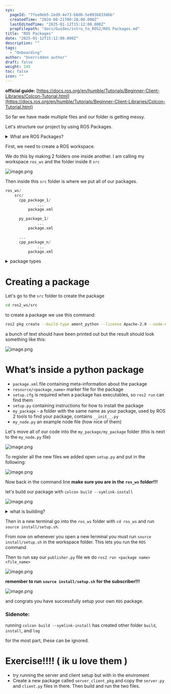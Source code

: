 ```yaml
---
sys:
  pageId: "7fea9eb5-2ed9-4e73-b6d6-5e093b833dbb"
  createdTime: "2024-08-21T00:28:00.000Z"
  lastEditedTime: "2025-01-12T15:12:00.000Z"
  propFilepath: "docs/Guides/intro_to_ROS2/ROS Packages.md"
title: "ROS Packages"
date: "2025-01-12T15:12:00.000Z"
description: ""
tags:
  - "Onboarding"
author: "Overridden author"
draft: false
weight: 145
toc: false
icon: ""
---
```


**official guide:** [https://docs.ros.org/en/humble/Tutorials/Beginner-Client-Libraries/Colcon-Tutorial.html](https://docs.ros.org/en/humble/Tutorials/Beginner-Client-Libraries/Colcon-Tutorial.html)

So far we have made multiple files and our folder is getting messy.

Let's structure our project by using ROS Packages.

<details>

<summary>What are ROS Packages?</summary>

ROS Packages are, as the name implies, packages of code that are highly sharable between ROS developers.

They consist of a folder, `package.xml` file, and source code

```python
      cpp_package_1/
		      ... imagine much code files here ..
          package.xml
```

</details>

First, we need to create a ROS workspace.

We do this by making 2 folders one inside another. I am calling my workspace `ros_ws` and the folder inside it `src`

![image.png](https://prod-files-secure.s3.us-west-2.amazonaws.com/d518164a-d88e-44d1-a4ee-3adb3bd8bce0/70706947-fd18-4537-a67b-e12946812d31/image.png?X-Amz-Algorithm=AWS4-HMAC-SHA256&X-Amz-Content-Sha256=UNSIGNED-PAYLOAD&X-Amz-Credential=ASIAZI2LB466VOJDPRLB%2F20250205%2Fus-west-2%2Fs3%2Faws4_request&X-Amz-Date=20250205T121404Z&X-Amz-Expires=3600&X-Amz-Security-Token=IQoJb3JpZ2luX2VjECsaCXVzLXdlc3QtMiJIMEYCIQD20jeA4mUnI5YmZOOeiAj%2F2qUhafGP%2BXXMXfd7hgbwsgIhAKLbD1Q7OPwWtJ3gZe4XL%2Beq4AWsHVBKn4lBVg6Bn7u5Kv8DCEQQABoMNjM3NDIzMTgzODA1IgyCui7KOuLnfg4tOXoq3APlWsn75ASn5K60vuElLFGepw1JT6zLKsrWALxEz%2FhJ34Y%2BzoAvjmWaCKdu0VMyQZZVh%2BbHt0HIk9aGMoakMFKXduq28aE0rD9TpwZZE7LmDBklYc2es1gZB%2FS7USaYCiM3f6VNLoa5T%2BtqKC22SXN1hreBu%2Bd%2Bnq3tQYrf8yzLq1eODzSXghlI8jzT28F1GhbM5f%2B4sQ9doVJoyfa06vd%2B8njfKiphnNg0FYiHIitUpzH%2BhpBuDBrEHk%2FfVKRRGk%2Bh912sSMjxfbh5gIwNuChNKUAq%2B0uk25OGE7xexH%2BbOo5VxWpdzvm7PXPFMaLB9f3NFIqL6tfkT1jt9dkCB7Sw5M2md47lY2g0SRe7TXIcRU1oKTaKipWazL9PqCR5TPo23iDTSU9%2FWm8jFoXQCk%2FyhyuT4GzyTgfUm7HI85IblfAvsTfUlMd3Df9WKjHvgUl1%2F43vAl9jIDBR5K%2FdYs%2F152Dx2t7ev680DqPa5kVxETpAhbFJIv4dPEdDwzi%2BtCquALu3M772Q1d1%2Bxvwv2ZRcb%2BoKs5Hc7LqALkvOOfqOvM%2FWgPSCqPiiuvbyvRicToIScX4xtVEkU5BXy6YC61vczuJpVqxieip1%2FWa7PIAJm9vuCBlD2SIAvQU4jCFjI29BjqkAT2qKM3D7UFG%2Fn0G1fyhRcbhYPFzdSyFH3kMmYCHXXverMtFIdOx3k%2BgwxodjD%2F69LYL3dpoTzT%2Ft%2FPzT7h2qHQCnqPD0i%2BEU%2BkCgTPSZqcCbPOF0Q0OXSah90L3XCNJV1xVi9SPuQtO9%2FcpnH8XjfJMdQT4tAqItylAfyo11K3MxYkdG2Z6QK%2Ffkl7k6sONVyhYgj4ShLnVdXP3XNwZ5fZ%2FuAqq&X-Amz-Signature=29e79492e54954431708b39696d7e712a0f31c38497a9c3b98ae19b2ac47871a&X-Amz-SignedHeaders=host&x-id=GetObject)

Then inside this `src` folder is where we put all of our packages.

```python
ros_ws/
    src/
      cpp_package_1/
		      ...
          package.xml

      py_package_1/
		      ...
          package.xml

      ...
      cpp_package_n/
		      ...
          package.xml

```

<details>

<summary>package types</summary>

packages can be either `C++` or python.

the intern file structure is different for each but for this guide we will stick to creating python packages

</details>

# Creating a package

Let's go to the `src` folder to create the package

```bash
cd ros2_ws/src
```

to create a package we use this command:

```bash
ros2 pkg create --build-type ament_python --license Apache-2.0 --node-name my_node my_package
```

a bunch of text should have been printed out but the result should look something like this:

![image.png](https://prod-files-secure.s3.us-west-2.amazonaws.com/d518164a-d88e-44d1-a4ee-3adb3bd8bce0/e6cf1e3f-8512-4a3e-b131-079f800bf3e8/image.png?X-Amz-Algorithm=AWS4-HMAC-SHA256&X-Amz-Content-Sha256=UNSIGNED-PAYLOAD&X-Amz-Credential=ASIAZI2LB466VOJDPRLB%2F20250205%2Fus-west-2%2Fs3%2Faws4_request&X-Amz-Date=20250205T121404Z&X-Amz-Expires=3600&X-Amz-Security-Token=IQoJb3JpZ2luX2VjECsaCXVzLXdlc3QtMiJIMEYCIQD20jeA4mUnI5YmZOOeiAj%2F2qUhafGP%2BXXMXfd7hgbwsgIhAKLbD1Q7OPwWtJ3gZe4XL%2Beq4AWsHVBKn4lBVg6Bn7u5Kv8DCEQQABoMNjM3NDIzMTgzODA1IgyCui7KOuLnfg4tOXoq3APlWsn75ASn5K60vuElLFGepw1JT6zLKsrWALxEz%2FhJ34Y%2BzoAvjmWaCKdu0VMyQZZVh%2BbHt0HIk9aGMoakMFKXduq28aE0rD9TpwZZE7LmDBklYc2es1gZB%2FS7USaYCiM3f6VNLoa5T%2BtqKC22SXN1hreBu%2Bd%2Bnq3tQYrf8yzLq1eODzSXghlI8jzT28F1GhbM5f%2B4sQ9doVJoyfa06vd%2B8njfKiphnNg0FYiHIitUpzH%2BhpBuDBrEHk%2FfVKRRGk%2Bh912sSMjxfbh5gIwNuChNKUAq%2B0uk25OGE7xexH%2BbOo5VxWpdzvm7PXPFMaLB9f3NFIqL6tfkT1jt9dkCB7Sw5M2md47lY2g0SRe7TXIcRU1oKTaKipWazL9PqCR5TPo23iDTSU9%2FWm8jFoXQCk%2FyhyuT4GzyTgfUm7HI85IblfAvsTfUlMd3Df9WKjHvgUl1%2F43vAl9jIDBR5K%2FdYs%2F152Dx2t7ev680DqPa5kVxETpAhbFJIv4dPEdDwzi%2BtCquALu3M772Q1d1%2Bxvwv2ZRcb%2BoKs5Hc7LqALkvOOfqOvM%2FWgPSCqPiiuvbyvRicToIScX4xtVEkU5BXy6YC61vczuJpVqxieip1%2FWa7PIAJm9vuCBlD2SIAvQU4jCFjI29BjqkAT2qKM3D7UFG%2Fn0G1fyhRcbhYPFzdSyFH3kMmYCHXXverMtFIdOx3k%2BgwxodjD%2F69LYL3dpoTzT%2Ft%2FPzT7h2qHQCnqPD0i%2BEU%2BkCgTPSZqcCbPOF0Q0OXSah90L3XCNJV1xVi9SPuQtO9%2FcpnH8XjfJMdQT4tAqItylAfyo11K3MxYkdG2Z6QK%2Ffkl7k6sONVyhYgj4ShLnVdXP3XNwZ5fZ%2FuAqq&X-Amz-Signature=d31dd0b436e8c94fd28aa44ac7d6b866f94b33e561dde403bf44afaaded78e0b&X-Amz-SignedHeaders=host&x-id=GetObject)

# What’s inside a python package

- `package.xml` file containing meta-information about the package
- `resource/<package_name>` marker file for the package
- `setup.cfg` is required when a package has executables, so `ros2 run` can find them
- `setup.py` containing instructions for how to install the package
- `my_package` - a folder with the same name as your package, used by ROS 2 tools to find your package, contains `__init__.py`
- `my_node.py` an example node file (how nice of them)

Let's move all of our code into the `my_package/my_package` folder (this is next to the `my_node.py` file)

![image.png](https://prod-files-secure.s3.us-west-2.amazonaws.com/d518164a-d88e-44d1-a4ee-3adb3bd8bce0/9ce58f11-0da9-4d3e-b86d-506a9685d378/image.png?X-Amz-Algorithm=AWS4-HMAC-SHA256&X-Amz-Content-Sha256=UNSIGNED-PAYLOAD&X-Amz-Credential=ASIAZI2LB466VOJDPRLB%2F20250205%2Fus-west-2%2Fs3%2Faws4_request&X-Amz-Date=20250205T121404Z&X-Amz-Expires=3600&X-Amz-Security-Token=IQoJb3JpZ2luX2VjECsaCXVzLXdlc3QtMiJIMEYCIQD20jeA4mUnI5YmZOOeiAj%2F2qUhafGP%2BXXMXfd7hgbwsgIhAKLbD1Q7OPwWtJ3gZe4XL%2Beq4AWsHVBKn4lBVg6Bn7u5Kv8DCEQQABoMNjM3NDIzMTgzODA1IgyCui7KOuLnfg4tOXoq3APlWsn75ASn5K60vuElLFGepw1JT6zLKsrWALxEz%2FhJ34Y%2BzoAvjmWaCKdu0VMyQZZVh%2BbHt0HIk9aGMoakMFKXduq28aE0rD9TpwZZE7LmDBklYc2es1gZB%2FS7USaYCiM3f6VNLoa5T%2BtqKC22SXN1hreBu%2Bd%2Bnq3tQYrf8yzLq1eODzSXghlI8jzT28F1GhbM5f%2B4sQ9doVJoyfa06vd%2B8njfKiphnNg0FYiHIitUpzH%2BhpBuDBrEHk%2FfVKRRGk%2Bh912sSMjxfbh5gIwNuChNKUAq%2B0uk25OGE7xexH%2BbOo5VxWpdzvm7PXPFMaLB9f3NFIqL6tfkT1jt9dkCB7Sw5M2md47lY2g0SRe7TXIcRU1oKTaKipWazL9PqCR5TPo23iDTSU9%2FWm8jFoXQCk%2FyhyuT4GzyTgfUm7HI85IblfAvsTfUlMd3Df9WKjHvgUl1%2F43vAl9jIDBR5K%2FdYs%2F152Dx2t7ev680DqPa5kVxETpAhbFJIv4dPEdDwzi%2BtCquALu3M772Q1d1%2Bxvwv2ZRcb%2BoKs5Hc7LqALkvOOfqOvM%2FWgPSCqPiiuvbyvRicToIScX4xtVEkU5BXy6YC61vczuJpVqxieip1%2FWa7PIAJm9vuCBlD2SIAvQU4jCFjI29BjqkAT2qKM3D7UFG%2Fn0G1fyhRcbhYPFzdSyFH3kMmYCHXXverMtFIdOx3k%2BgwxodjD%2F69LYL3dpoTzT%2Ft%2FPzT7h2qHQCnqPD0i%2BEU%2BkCgTPSZqcCbPOF0Q0OXSah90L3XCNJV1xVi9SPuQtO9%2FcpnH8XjfJMdQT4tAqItylAfyo11K3MxYkdG2Z6QK%2Ffkl7k6sONVyhYgj4ShLnVdXP3XNwZ5fZ%2FuAqq&X-Amz-Signature=f7d82f11c4fe8d0bee7781ce788d2240ae689f1b5662c4e7e48d18d6c3fcd121&X-Amz-SignedHeaders=host&x-id=GetObject)

To register all the new files we added open `setup.py` and put in the following:

![image.png](https://prod-files-secure.s3.us-west-2.amazonaws.com/d518164a-d88e-44d1-a4ee-3adb3bd8bce0/1cd7c262-4cae-4496-9d75-c178537d24a2/image.png?X-Amz-Algorithm=AWS4-HMAC-SHA256&X-Amz-Content-Sha256=UNSIGNED-PAYLOAD&X-Amz-Credential=ASIAZI2LB466VOJDPRLB%2F20250205%2Fus-west-2%2Fs3%2Faws4_request&X-Amz-Date=20250205T121404Z&X-Amz-Expires=3600&X-Amz-Security-Token=IQoJb3JpZ2luX2VjECsaCXVzLXdlc3QtMiJIMEYCIQD20jeA4mUnI5YmZOOeiAj%2F2qUhafGP%2BXXMXfd7hgbwsgIhAKLbD1Q7OPwWtJ3gZe4XL%2Beq4AWsHVBKn4lBVg6Bn7u5Kv8DCEQQABoMNjM3NDIzMTgzODA1IgyCui7KOuLnfg4tOXoq3APlWsn75ASn5K60vuElLFGepw1JT6zLKsrWALxEz%2FhJ34Y%2BzoAvjmWaCKdu0VMyQZZVh%2BbHt0HIk9aGMoakMFKXduq28aE0rD9TpwZZE7LmDBklYc2es1gZB%2FS7USaYCiM3f6VNLoa5T%2BtqKC22SXN1hreBu%2Bd%2Bnq3tQYrf8yzLq1eODzSXghlI8jzT28F1GhbM5f%2B4sQ9doVJoyfa06vd%2B8njfKiphnNg0FYiHIitUpzH%2BhpBuDBrEHk%2FfVKRRGk%2Bh912sSMjxfbh5gIwNuChNKUAq%2B0uk25OGE7xexH%2BbOo5VxWpdzvm7PXPFMaLB9f3NFIqL6tfkT1jt9dkCB7Sw5M2md47lY2g0SRe7TXIcRU1oKTaKipWazL9PqCR5TPo23iDTSU9%2FWm8jFoXQCk%2FyhyuT4GzyTgfUm7HI85IblfAvsTfUlMd3Df9WKjHvgUl1%2F43vAl9jIDBR5K%2FdYs%2F152Dx2t7ev680DqPa5kVxETpAhbFJIv4dPEdDwzi%2BtCquALu3M772Q1d1%2Bxvwv2ZRcb%2BoKs5Hc7LqALkvOOfqOvM%2FWgPSCqPiiuvbyvRicToIScX4xtVEkU5BXy6YC61vczuJpVqxieip1%2FWa7PIAJm9vuCBlD2SIAvQU4jCFjI29BjqkAT2qKM3D7UFG%2Fn0G1fyhRcbhYPFzdSyFH3kMmYCHXXverMtFIdOx3k%2BgwxodjD%2F69LYL3dpoTzT%2Ft%2FPzT7h2qHQCnqPD0i%2BEU%2BkCgTPSZqcCbPOF0Q0OXSah90L3XCNJV1xVi9SPuQtO9%2FcpnH8XjfJMdQT4tAqItylAfyo11K3MxYkdG2Z6QK%2Ffkl7k6sONVyhYgj4ShLnVdXP3XNwZ5fZ%2FuAqq&X-Amz-Signature=6510c4fc8c04f83d38919617ff994d97140e9fc11f706a2b9a5f78fe0ecf9016&X-Amz-SignedHeaders=host&x-id=GetObject)

Now back in the command line **make sure you are in the** **`ros_ws`** **folder!!!**

let's build our package with `colcon build --symlink-install`

![image.png](https://prod-files-secure.s3.us-west-2.amazonaws.com/d518164a-d88e-44d1-a4ee-3adb3bd8bce0/2f2a0d27-b173-48fd-b189-5f5c0ce65619/image.png?X-Amz-Algorithm=AWS4-HMAC-SHA256&X-Amz-Content-Sha256=UNSIGNED-PAYLOAD&X-Amz-Credential=ASIAZI2LB466VOJDPRLB%2F20250205%2Fus-west-2%2Fs3%2Faws4_request&X-Amz-Date=20250205T121404Z&X-Amz-Expires=3600&X-Amz-Security-Token=IQoJb3JpZ2luX2VjECsaCXVzLXdlc3QtMiJIMEYCIQD20jeA4mUnI5YmZOOeiAj%2F2qUhafGP%2BXXMXfd7hgbwsgIhAKLbD1Q7OPwWtJ3gZe4XL%2Beq4AWsHVBKn4lBVg6Bn7u5Kv8DCEQQABoMNjM3NDIzMTgzODA1IgyCui7KOuLnfg4tOXoq3APlWsn75ASn5K60vuElLFGepw1JT6zLKsrWALxEz%2FhJ34Y%2BzoAvjmWaCKdu0VMyQZZVh%2BbHt0HIk9aGMoakMFKXduq28aE0rD9TpwZZE7LmDBklYc2es1gZB%2FS7USaYCiM3f6VNLoa5T%2BtqKC22SXN1hreBu%2Bd%2Bnq3tQYrf8yzLq1eODzSXghlI8jzT28F1GhbM5f%2B4sQ9doVJoyfa06vd%2B8njfKiphnNg0FYiHIitUpzH%2BhpBuDBrEHk%2FfVKRRGk%2Bh912sSMjxfbh5gIwNuChNKUAq%2B0uk25OGE7xexH%2BbOo5VxWpdzvm7PXPFMaLB9f3NFIqL6tfkT1jt9dkCB7Sw5M2md47lY2g0SRe7TXIcRU1oKTaKipWazL9PqCR5TPo23iDTSU9%2FWm8jFoXQCk%2FyhyuT4GzyTgfUm7HI85IblfAvsTfUlMd3Df9WKjHvgUl1%2F43vAl9jIDBR5K%2FdYs%2F152Dx2t7ev680DqPa5kVxETpAhbFJIv4dPEdDwzi%2BtCquALu3M772Q1d1%2Bxvwv2ZRcb%2BoKs5Hc7LqALkvOOfqOvM%2FWgPSCqPiiuvbyvRicToIScX4xtVEkU5BXy6YC61vczuJpVqxieip1%2FWa7PIAJm9vuCBlD2SIAvQU4jCFjI29BjqkAT2qKM3D7UFG%2Fn0G1fyhRcbhYPFzdSyFH3kMmYCHXXverMtFIdOx3k%2BgwxodjD%2F69LYL3dpoTzT%2Ft%2FPzT7h2qHQCnqPD0i%2BEU%2BkCgTPSZqcCbPOF0Q0OXSah90L3XCNJV1xVi9SPuQtO9%2FcpnH8XjfJMdQT4tAqItylAfyo11K3MxYkdG2Z6QK%2Ffkl7k6sONVyhYgj4ShLnVdXP3XNwZ5fZ%2FuAqq&X-Amz-Signature=b400c5ef5e4726b52447b1bbf2458bd06fe9aede24378c00305a52b55067fe43&X-Amz-SignedHeaders=host&x-id=GetObject)

<details>

<summary>what is building?</summary>

if you are a CS major at Rose-Hulman you will learn the answer to this in CSSE132

but TLDR; is it combines all the code files into one program that can be run easily 

</details>

Then in a new terminal go into the `ros_ws` folder with `cd ros_ws` and run `source install/setup.sh`. 

From now on whenever you open a new terminal you must run `source install/setup.sh` in the workspace folder. This lets you run the `ROS` command

Then to run say our `publisher.py` file we do `ros2 run <package name> <file_name>`

![image.png](https://prod-files-secure.s3.us-west-2.amazonaws.com/d518164a-d88e-44d1-a4ee-3adb3bd8bce0/4f4b1219-3a44-4632-aa0a-ce3471699f59/image.png?X-Amz-Algorithm=AWS4-HMAC-SHA256&X-Amz-Content-Sha256=UNSIGNED-PAYLOAD&X-Amz-Credential=ASIAZI2LB466VOJDPRLB%2F20250205%2Fus-west-2%2Fs3%2Faws4_request&X-Amz-Date=20250205T121404Z&X-Amz-Expires=3600&X-Amz-Security-Token=IQoJb3JpZ2luX2VjECsaCXVzLXdlc3QtMiJIMEYCIQD20jeA4mUnI5YmZOOeiAj%2F2qUhafGP%2BXXMXfd7hgbwsgIhAKLbD1Q7OPwWtJ3gZe4XL%2Beq4AWsHVBKn4lBVg6Bn7u5Kv8DCEQQABoMNjM3NDIzMTgzODA1IgyCui7KOuLnfg4tOXoq3APlWsn75ASn5K60vuElLFGepw1JT6zLKsrWALxEz%2FhJ34Y%2BzoAvjmWaCKdu0VMyQZZVh%2BbHt0HIk9aGMoakMFKXduq28aE0rD9TpwZZE7LmDBklYc2es1gZB%2FS7USaYCiM3f6VNLoa5T%2BtqKC22SXN1hreBu%2Bd%2Bnq3tQYrf8yzLq1eODzSXghlI8jzT28F1GhbM5f%2B4sQ9doVJoyfa06vd%2B8njfKiphnNg0FYiHIitUpzH%2BhpBuDBrEHk%2FfVKRRGk%2Bh912sSMjxfbh5gIwNuChNKUAq%2B0uk25OGE7xexH%2BbOo5VxWpdzvm7PXPFMaLB9f3NFIqL6tfkT1jt9dkCB7Sw5M2md47lY2g0SRe7TXIcRU1oKTaKipWazL9PqCR5TPo23iDTSU9%2FWm8jFoXQCk%2FyhyuT4GzyTgfUm7HI85IblfAvsTfUlMd3Df9WKjHvgUl1%2F43vAl9jIDBR5K%2FdYs%2F152Dx2t7ev680DqPa5kVxETpAhbFJIv4dPEdDwzi%2BtCquALu3M772Q1d1%2Bxvwv2ZRcb%2BoKs5Hc7LqALkvOOfqOvM%2FWgPSCqPiiuvbyvRicToIScX4xtVEkU5BXy6YC61vczuJpVqxieip1%2FWa7PIAJm9vuCBlD2SIAvQU4jCFjI29BjqkAT2qKM3D7UFG%2Fn0G1fyhRcbhYPFzdSyFH3kMmYCHXXverMtFIdOx3k%2BgwxodjD%2F69LYL3dpoTzT%2Ft%2FPzT7h2qHQCnqPD0i%2BEU%2BkCgTPSZqcCbPOF0Q0OXSah90L3XCNJV1xVi9SPuQtO9%2FcpnH8XjfJMdQT4tAqItylAfyo11K3MxYkdG2Z6QK%2Ffkl7k6sONVyhYgj4ShLnVdXP3XNwZ5fZ%2FuAqq&X-Amz-Signature=8fc83373fea668345209769460424b3ef428b077a152ad3af08055a8308d5ebe&X-Amz-SignedHeaders=host&x-id=GetObject)

**remember to run** **`source install/setup.sh`** **for the subscriber!!!**

![image.png](https://prod-files-secure.s3.us-west-2.amazonaws.com/d518164a-d88e-44d1-a4ee-3adb3bd8bce0/02121119-dad4-49ec-8356-c956108b4243/image.png?X-Amz-Algorithm=AWS4-HMAC-SHA256&X-Amz-Content-Sha256=UNSIGNED-PAYLOAD&X-Amz-Credential=ASIAZI2LB466VOJDPRLB%2F20250205%2Fus-west-2%2Fs3%2Faws4_request&X-Amz-Date=20250205T121404Z&X-Amz-Expires=3600&X-Amz-Security-Token=IQoJb3JpZ2luX2VjECsaCXVzLXdlc3QtMiJIMEYCIQD20jeA4mUnI5YmZOOeiAj%2F2qUhafGP%2BXXMXfd7hgbwsgIhAKLbD1Q7OPwWtJ3gZe4XL%2Beq4AWsHVBKn4lBVg6Bn7u5Kv8DCEQQABoMNjM3NDIzMTgzODA1IgyCui7KOuLnfg4tOXoq3APlWsn75ASn5K60vuElLFGepw1JT6zLKsrWALxEz%2FhJ34Y%2BzoAvjmWaCKdu0VMyQZZVh%2BbHt0HIk9aGMoakMFKXduq28aE0rD9TpwZZE7LmDBklYc2es1gZB%2FS7USaYCiM3f6VNLoa5T%2BtqKC22SXN1hreBu%2Bd%2Bnq3tQYrf8yzLq1eODzSXghlI8jzT28F1GhbM5f%2B4sQ9doVJoyfa06vd%2B8njfKiphnNg0FYiHIitUpzH%2BhpBuDBrEHk%2FfVKRRGk%2Bh912sSMjxfbh5gIwNuChNKUAq%2B0uk25OGE7xexH%2BbOo5VxWpdzvm7PXPFMaLB9f3NFIqL6tfkT1jt9dkCB7Sw5M2md47lY2g0SRe7TXIcRU1oKTaKipWazL9PqCR5TPo23iDTSU9%2FWm8jFoXQCk%2FyhyuT4GzyTgfUm7HI85IblfAvsTfUlMd3Df9WKjHvgUl1%2F43vAl9jIDBR5K%2FdYs%2F152Dx2t7ev680DqPa5kVxETpAhbFJIv4dPEdDwzi%2BtCquALu3M772Q1d1%2Bxvwv2ZRcb%2BoKs5Hc7LqALkvOOfqOvM%2FWgPSCqPiiuvbyvRicToIScX4xtVEkU5BXy6YC61vczuJpVqxieip1%2FWa7PIAJm9vuCBlD2SIAvQU4jCFjI29BjqkAT2qKM3D7UFG%2Fn0G1fyhRcbhYPFzdSyFH3kMmYCHXXverMtFIdOx3k%2BgwxodjD%2F69LYL3dpoTzT%2Ft%2FPzT7h2qHQCnqPD0i%2BEU%2BkCgTPSZqcCbPOF0Q0OXSah90L3XCNJV1xVi9SPuQtO9%2FcpnH8XjfJMdQT4tAqItylAfyo11K3MxYkdG2Z6QK%2Ffkl7k6sONVyhYgj4ShLnVdXP3XNwZ5fZ%2FuAqq&X-Amz-Signature=a4b2590199ac80d17ca3928a5661bc6af3460eb2b6c0fd3db8a95dda4b1ad192&X-Amz-SignedHeaders=host&x-id=GetObject)

and congrats you have successfully setup your own `ROS` package.

### Sidenote:

running `colcon build --symlink-install` has created other folder `build`, `install`, and `log`

for the most part, these can be ignored.

# Exercise!!!! ( ik u love them )

- try running the server and client setup but with in the enviroment
- Create a new package called `server_client_pkg` and copy the `server.py` and `client.py` files in there. Then build and run the two files.
